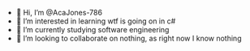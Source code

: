 - 👋 Hi, I’m @AcaJones-786
- 👀 I’m interested in learning wtf is going on in c#
- 🌱 I’m currently studying software engineering
- 💞️ I’m looking to collaborate on nothing, as right now I know nothing

<!---
AcaJones-786/AcaJones-786 is a ✨ special ✨ repository because its `README.md` (this file) appears on your GitHub profile.
You can click the Preview link to take a look at your changes.
--->
